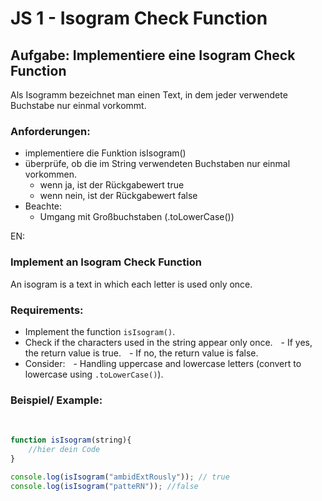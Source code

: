 # JS 1 - Isogram Check Function
## Aufgabe: Implementiere eine Isogram Check Function  

Als Isogramm bezeichnet man einen Text, in dem jeder verwendete Buchstabe nur einmal vorkommt.  
### Anforderungen:  
- implementiere die Funktion isIsogram()
- überprüfe, ob die im String verwendeten Buchstaben nur einmal vorkommen.
    - wenn ja, ist der Rückgabewert true  
    - wenn nein, ist der Rückgabewert false  
- Beachte:
    - Umgang mit Großbuchstaben (.toLowerCase())  

EN:  

### Implement an Isogram Check Function  
An isogram is a text in which each letter is used only once.  

### Requirements:  

- Implement the function `isIsogram()`.  
- Check if the characters used in the string appear only once.  
  - If yes, the return value is true.  
  - If no, the return value is false.  
- Consider:  
  - Handling uppercase and lowercase letters (convert to lowercase using `.toLowerCase()`).  

### Beispiel/ Example:  

  
```javascript
function isIsogram(string){  
    //hier dein Code  
}

console.log(isIsogram("ambidExtRously")); // true  
console.log(isIsogram("patteRN")); //false  
```